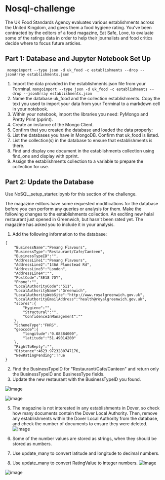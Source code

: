 # Nosql-challenge

The UK Food Standards Agency evaluates various establishments across the United Kingdom, and gives them a food hygiene rating. You've been contracted by the editors of a food magazine, Eat Safe, Love, to evaluate some of the ratings data in order to help their journalists and food critics decide where to focus future articles.

## Part 1: Database and Jupyter Notebook Set Up
``` mongoimport --type json -d uk_food -c establishments --drop --jsonArray establishments.json```


1. Import the data provided in the establishments.json file from your Terminal.
   ```mongoimport --type json -d uk_food -c establishments --drop --jsonArray establishments.json```
3. Name the database uk_food and the collection establishments. Copy the text you used to import your data from your Terminal to a markdown cell in your notebook.
4. Within your notebook, import the libraries you need: PyMongo and Pretty Print (pprint).
5. Create an instance of the Mongo Client.
6. Confirm that you created the database and loaded the data properly:
7. List the databases you have in MongoDB. Confirm that uk_food is listed.
8. List the collection(s) in the database to ensure that establishments is there.
9. Find and display one document in the establishments collection using find_one and display with pprint.
10. Assign the establishments collection to a variable to prepare the collection for use.

## Part 2: Update the Database

Use NoSQL_setup_starter.ipynb for this section of the challenge.

The magazine editors have some requested modifications for the database before you can perform any queries or analysis for them. Make the following changes to the establishments collection.
An exciting new halal restaurant just opened in Greenwich, but hasn't been rated yet. The magazine has asked you to include it in your analysis. 

1. Add the following information to the database:
   
```
{
    "BusinessName":"Penang Flavours",
    "BusinessType":"Restaurant/Cafe/Canteen",
    "BusinessTypeID":"",
    "AddressLine1":"Penang Flavours",
    "AddressLine2":"146A Plumstead Rd",
    "AddressLine3":"London",
    "AddressLine4":"",
    "PostCode":"SE18 7DY",
    "Phone":"",
    "LocalAuthorityCode":"511",
    "LocalAuthorityName":"Greenwich",
    "LocalAuthorityWebSite":"http://www.royalgreenwich.gov.uk",
    "LocalAuthorityEmailAddress":"health@royalgreenwich.gov.uk",
    "scores":{
        "Hygiene":"",
        "Structural":"",
        "ConfidenceInManagement":""
    },
    "SchemeType":"FHRS",
    "geocode":{
        "longitude":"0.08384000",
        "latitude":"51.49014200"
    },
    "RightToReply":"",
    "Distance":4623.9723280747176,
    "NewRatingPending":True
}
```


2. Find the BusinessTypeID for "Restaurant/Cafe/Canteen" and return only the BusinessTypeID and BusinessType fields.
3. Update the new restaurant with the BusinessTypeID you found.

![image](https://github.com/user-attachments/assets/614480cf-05b1-4790-a0f5-151c9d277399)

![image](https://github.com/user-attachments/assets/4d772e66-0230-47b7-a5ba-1d45e8953578)

   
5. The magazine is not interested in any establishments in Dover, so check how many documents contain the Dover Local Authority. Then, remove any establishments within the Dover Local Authority from the database, and check the number of documents to ensure they were deleted.
![image](https://github.com/user-attachments/assets/385b2db1-14a4-4af2-a7cf-bfe1180d4a1a)

  
6. Some of the number values are stored as strings, when they should be stored as numbers.
   
7. Use update_many to convert latitude and longitude to decimal numbers.
   
8. Use update_many to convert RatingValue to integer numbers.
![image](https://github.com/user-attachments/assets/cdd593d4-0af3-4bf7-be49-97d59b52b960)


![image](https://github.com/user-attachments/assets/0ea50a0d-a5a4-4229-84ce-f6a5db84b13f)
